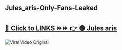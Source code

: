 
 ## Jules_aris-Only-Fans-Leaked

# <h2><a href="https://clipsfans.com/Jules_aris&ref=git">🔗 Click to LINKS ⏩⏩ 👉 🟢 Jules aris </a></h2>

<a href="https://clipsfans.com/Jules_aris&ref=git" rel="nofollow" data-target="animated-image.originalLink"><img src="https://i.ibb.co.com/xMMVF88/686577567.gif" alt="Viral Video Original" style="max-width: 100%; display: inline-block;" data-target="animated-image.originalImage"></a>
